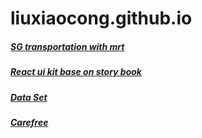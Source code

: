# liuxiaocong.github.io

##### [SG transportation with mrt](https://liuxiaocong.github.io/sg-mrt/)
##### [React ui kit base on story book](https://liuxiaocong.github.io/react-ui-kit/)
##### [Data Set](https://liuxiaocong.github.io/dataset/)
##### [Carefree](https://liuxiaocong.github.io/carefree/)
